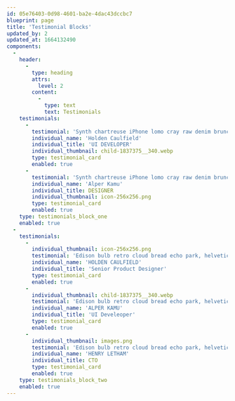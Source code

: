 ```yaml
---
id: 05e76403-0d98-4601-ba2e-4dac43dccbc7
blueprint: page
title: 'Testimonial Blocks'
updated_by: 2
updated_at: 1664132490
components:
  -
    header:
      -
        type: heading
        attrs:
          level: 2
        content:
          -
            type: text
            text: Testimonials
    testimonials:
      -
        testimonial: 'Synth chartreuse iPhone lomo cray raw denim brunch everyday carry neutra before they sold out fixie 90''s microdosing. Tacos pinterest fanny pack venmo, post-ironic heirloom try-hard pabst authentic iceland.'
        individual_name: 'Holden Caulfield'
        individual_title: 'UI DEVELOPER'
        individual_thumbnail: child-1837375__340.webp
        type: testimonial_card
        enabled: true
      -
        testimonial: 'Synth chartreuse iPhone lomo cray raw denim brunch everyday carry neutra before they sold out fixie 90''s microdosing. Tacos pinterest fanny pack venmo, post-ironic heirloom try-hard pabst authentic iceland.'
        individual_name: 'Alper Kamu'
        individual_title: DESIGNER
        individual_thumbnail: icon-256x256.png
        type: testimonial_card
        enabled: true
    type: testimonials_block_one
    enabled: true
  -
    testimonials:
      -
        individual_thumbnail: icon-256x256.png
        testimonial: 'Edison bulb retro cloud bread echo park, helvetica stumptown taiyaki taxidermy 90''s cronut +1 kinfolk. Single-origin coffee ennui shaman taiyaki vape DIY tote bag drinking vinegar cronut adaptogen squid fanny pack vaporware.'
        individual_name: 'HOLDEN CAULFIELD'
        individual_title: 'Senior Product Designer'
        type: testimonial_card
        enabled: true
      -
        individual_thumbnail: child-1837375__340.webp
        testimonial: 'Edison bulb retro cloud bread echo park, helvetica stumptown taiyaki taxidermy 90''s cronut +1 kinfolk. Single-origin coffee ennui shaman taiyaki vape DIY tote bag drinking vinegar cronut adaptogen squid fanny pack vaporware.'
        individual_name: 'ALPER KAMU'
        individual_title: 'UI Develeoper'
        type: testimonial_card
        enabled: true
      -
        individual_thumbnail: images.png
        testimonial: 'Edison bulb retro cloud bread echo park, helvetica stumptown taiyaki taxidermy 90''s cronut +1 kinfolk. Single-origin coffee ennui shaman taiyaki vape DIY tote bag drinking vinegar cronut adaptogen squid fanny pack vaporware.'
        individual_name: 'HENRY LETHAM'
        individual_title: CTO
        type: testimonial_card
        enabled: true
    type: testimonials_block_two
    enabled: true
---
```


